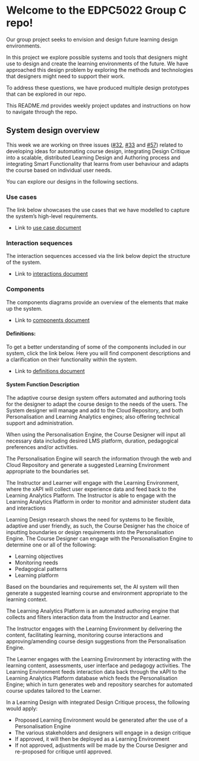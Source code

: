 Welcome to the EDPC5022 Group C repo!
=========================================
Our group project seeks to envision and design future learning design environments. 

In this project we explore possible systems and tools that designers might use to design and create the learning environments of the future. We have approached this design problem by exploring the methods and technologies that designers might need to support their work.

To address these questions, we have produced multiple design prototypes that can be explored in our repo. 

This README.md provides weekly project updates and instructions on how to navigate through the repo.


## System design overview

This week we are working on three issues ([#32](https://github.sydney.edu.au/crli/EDPC5022-2019-TeamC/issues/32), [#33](https://github.sydney.edu.au/crli/EDPC5022-2019-TeamC/issues/33) and [#57](https://github.sydney.edu.au/crli/EDPC5022-2019-TeamC/issues/57)) related to developing ideas for automating course design, integrating Design Critique into a scalable, distributed Learning Design and Authoring process and integrating Smart Functionality that learns from user behaviour and adapts the course based on individual user needs.

You can explore our designs in the following sections.

### Use cases

The link below showcases the use cases that we have modelled to capture the system’s high-level requirements. 

* Link to [use case document](https://github.sydney.edu.au/crli/EDPC5022-2019-TeamC/blob/master/Use-cases.md)  

### Interaction sequences

The interaction sequences accessed via the link below depict the structure of the system. 

* Link to [interactions document](https://github.sydney.edu.au/crli/EDPC5022-2019-TeamC/blob/master/Interactions.md)

### Components

The components diagrams provide an overview of the elements that make up the system.

* Link to [components document](https://github.sydney.edu.au/crli/EDPC5022-2019-TeamC/blob/master/Components.md)


#### Definitions:

To get a better understanding of some of the components included in our system, click the link below. Here you will find component descriptions and a clarification on their functionality within the system.

* Link to [definitions document](https://github.sydney.edu.au/crli/EDPC5022-2019-TeamC/blob/master/Definitions.md)

#### System Function Description

The adaptive course design system offers automated and authoring tools for the designer to adapt the course design to the needs of the users. The System designer will manage and add to the Cloud Repository, and both Personalisation and Learning Analytics engines; also offering technical support and administration.

When using the Personalisation Engine, the Course Designer will input all necessary data including desired LMS platform, duration, pedagogical preferences and/or activities.

The Personalisation Engine will search the information through the web and Cloud Repository and generate a suggested Learning Environment appropriate to the boundaries set.

The Instructor and Learner will engage with the Learning Environment, where the xAPI will collect user experience data and feed back to the Learning Analytics Platform. The Instructor is able to engage with the Learning Analytics Platform in order to monitor and administer student data and interactions

Learning Design research shows the need for systems to be flexible, adaptive and user friendly, as such, the Course Designer has the choice of inputting boundaries or design requirements into the Personalisation Engine. The Course Designer can engage with the Personalisation Engine to determine one or all of the following:

* Learning objectives
* Monitoring needs
* Pedagogical patterns
* Learning platform

Based on the boundaries and requirements set, the AI system will then generate a suggested learning course and environment appropriate to the learning context.

The Learning Analytics Platform is an automated authoring engine that collects and filters interaction data from the Instructor and Learner.

The Instructor engages with the Learning Environment by delivering the content, facilitating learning, monitoring course interactions and approving/amending course design suggestions from the Personalisation Engine.

The Learner engages with the Learning Environment by interacting with the learning content, assessments, user interface and pedagogy activities. The Learning Environment feeds interaction data back through the xAPI to the Learning Analytics Platform database which feeds the Personalisation Engine; which in turn generates web and repository searches for automated course updates tailored to the Learner.

In a Learning Design with integrated Design Critique process, the following would apply:

* Proposed Learning Environment would be generated after the use of a Personalisation Engine
* The various stakeholders and designers will engage in a design critique
* If approved, it will then be deployed as a Learning Environment
* If not approved, adjustments will be made by the Course Designer and re-proposed for critique until approved.

